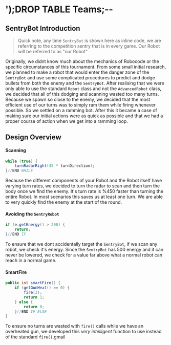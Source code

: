 # ');DROP TABLE Teams;--

## SentryBot Introduction

>Quick note, any time `SentryBot` is shown here as inline code, we are referring to the competition sentry that is in every game. Our Robot will be referred to as "our Robot" 

Originally, we didnt know much about the mechanics of Robocode or the specific circumstances of this tournament. From some small initial research, we planned to make a robot that would enter the danger zone of the `SentryBot` and use some complicated procedures to predict and dodge bullets from both the enemy and the `SentryBot`. After realising that we were only able to use the standard `Robot` class and not the `AdvancedRobot` class, we decided that all of this dodging and scanning wasted too many turns. Because we spawn so close to the enemy, we decided that the most efficient use of our turns was to simply ram them while firing whenever possible. So we settled on a ramming bot. After this it became a case of making sure our initial actions were as quick as possible and that we had a proper course of action when we get into a ramming loop.

## Design Overview

#### Scanning
```java
while (true) {
	turnRadarRight(45 * turnDirection);
}//END WHILE
```
Because the different components of your Robot and the Robot itself have varying turn rates, we decided to turn the radar to scan and then turn the body once we find the enemy. It's turn rate is %450 faster than turning the entire Robot. In most scenarios this saves us at least one turn. We are able to very quickly find the enemy at the start of the round.

#### Avoiding the `SentryRobot`
```java
if (e.getEnergy() > 200) {
	return;
}//END IF
```
To ensure that we dont accidentally target the `SentryBot`, if we scan any robot, we check it's energy. Since the `SentryBot` has 500 energy and it can never be lowered, we check for a value far above what a normal robot can reach in a normal game.

#### SmartFire
```java
public int smartFire() {
	if (getGunHeat() == 0) {
		fire(3);
		return 1;
	} else {
		return 0;
	}//END IF ELSE
}
```
To ensure no turns are wasted with `fire()` calls while we have an overheated gun, we developed this *very intelligent* function to use instead of the standard `fire()`.gmail
